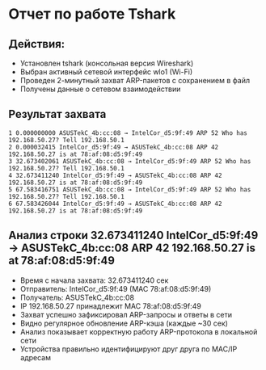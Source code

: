 # Отчет по работе Tshark
## Действия:
 - Установлен tshark (консольная версия Wireshark)
 - Выбран активный сетевой интерфейс wlo1 (Wi-Fi)
 - Проведен 2-минутный захват ARP-пакетов с сохранением в файл
 - Получены данные о сетевом взаимодействии
## Результат захвата
    1 0.000000000 ASUSTekC_4b:cc:08 → IntelCor_d5:9f:49 ARP 52 Who has 192.168.50.27? Tell 192.168.50.1
    2 0.000032415 IntelCor_d5:9f:49 → ASUSTekC_4b:cc:08 ARP 42 192.168.50.27 is at 78:af:08:d5:9f:49
    3 32.673402061 ASUSTekC_4b:cc:08 → IntelCor_d5:9f:49 ARP 52 Who has 192.168.50.27? Tell 192.168.50.1
    4 32.673411240 IntelCor_d5:9f:49 → ASUSTekC_4b:cc:08 ARP 42 192.168.50.27 is at 78:af:08:d5:9f:49
    5 67.583416751 ASUSTekC_4b:cc:08 → IntelCor_d5:9f:49 ARP 52 Who has 192.168.50.27? Tell 192.168.50.1
    6 67.583426044 IntelCor_d5:9f:49 → ASUSTekC_4b:cc:08 ARP 42 192.168.50.27 is at 78:af:08:d5:9f:49
## Анализ строки 32.673411240 IntelCor_d5:9f:49 → ASUSTekC_4b:cc:08 ARP 42 192.168.50.27 is at 78:af:08:d5:9f:49
- Время с начала захвата: 32.673411240 сек
- Отправитель: IntelCor_d5:9f:49 (MAC 78:af:08:d5:9f:49)
- Получатель: ASUSTekC_4b:cc:08
- IP 192.168.50.27 принадлежит MAC 78:af:08:d5:9f:49
- Захват успешно зафиксировал ARP-запросы и ответы в сети
- Видно регулярное обновление ARP-кэша (каждые ~30 сек)
- Анализ показывает корректную работу ARP-протокола в локальной сети
- Устройства правильно идентифицируют друг друга по MAC/IP адресам
